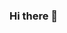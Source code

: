 ### Hi there 👋

<!--
![Welcome to my GitHub](https://github.com/jesseafuye/jesseafuye/blob/trunk/welcome.gif)

[![Afuye's GitHub stats](https://github-readme-stats.vercel.app/api?username=jesseafuye&count_private=true&show_icons=true&theme=onedark)](https://github.com/anuraghazra/github-readme-stats)
![Streak](https://github-readme-streak-stats.herokuapp.com?user=jesseafuye&theme=green&hide_border=true)

Here are some ideas to get you started:

- 🔭 I’m currently working on ...
- 🌱 I’m currently learning ...
- 👯 I’m looking to collaborate on ...
- 🤔 I’m looking for help with ...
- 💬 Ask me about ...
- 📫 How to reach me: ...
- 😄 Pronouns: ...
- ⚡ Fun fact: ...
-->


